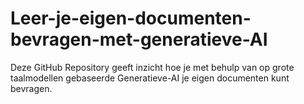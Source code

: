 # Leer-je-eigen-documenten-bevragen-met-generatieve-AI
Deze GitHub Repository geeft inzicht hoe je met behulp van op grote taalmodellen gebaseerde Generatieve-AI je eigen documenten kunt bevragen.

